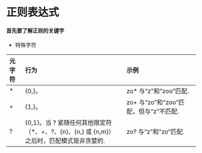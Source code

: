 正则表达式
===================

#### 首先要了解正则的关键字

- 特殊字符

| 元字符 | 行为     |示例|
| :------------- | :------------- | :------------|
| *       | {0,}。       |zo* 与“z”和“zoo”匹配.|
|+|{1,}。|zo+ 与“zo”和“zoo”匹配，但与“z”不匹配.|
|?|{0,1}。当 ? 紧随任何其他限定符（*、+、?、{n}、{n,} 或 {n,m}）之后时，匹配模式是非贪婪的.|zo? 与“z”和“zo”匹配.|
